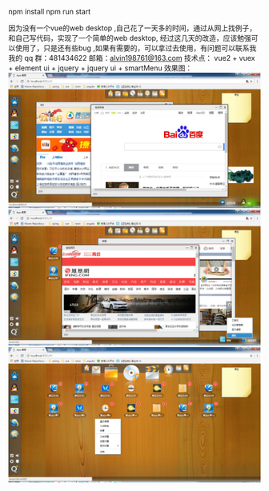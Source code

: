 npm install
npm run start

因为没有一个vue的web desktop ,自己花了一天多的时间，通过从网上找例子，和自己写代码，实现了一个简单的web desktop,
经过这几天的改造，应该勉强可以使用了，只是还有些bug ,如果有需要的，可以拿过去使用，有问题可以联系我
我的 qq 群：481434622
邮箱：alvin198761@163.com
技术点：
vue2 + vuex + element ui + jquery + jquery ui + smartMenu
效果图：
![image](https://github.com/alvin198761/html_js/blob/master/vue_desktop/readme/111.png?raw=true)
![image](https://github.com/alvin198761/html_js/blob/master/vue_desktop/readme/222.png?raw=true)
![image](https://github.com/alvin198761/html_js/blob/master/vue_desktop/readme/333.png?raw=true)


